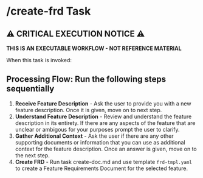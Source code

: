 # /create-frd Task

## ⚠️ CRITICAL EXECUTION NOTICE ⚠️

**THIS IS AN EXECUTABLE WORKFLOW - NOT REFERENCE MATERIAL**

When this task is invoked:

## Processing Flow: Run the following steps sequentially

1. **Receive Feature Description** - Ask the user to provide you with a new feature description. Once it is given, move on to next step.
2. **Understand Feature Description** - Review and understand the feature description in its entirety. If there are any aspects of the feature that are unclear or ambigous for your purposes prompt the user to clarify.
3. **Gather Additional Context** - Ask the user if there are any other supporting documents or information that you can use as additional context for the feature description. Once an answer is given, move on to the next step.
4. **Create FRD** - Run task create-doc.md and use template `frd-tmpl.yaml` to create a Feature Requirements Document for the selected feature.



